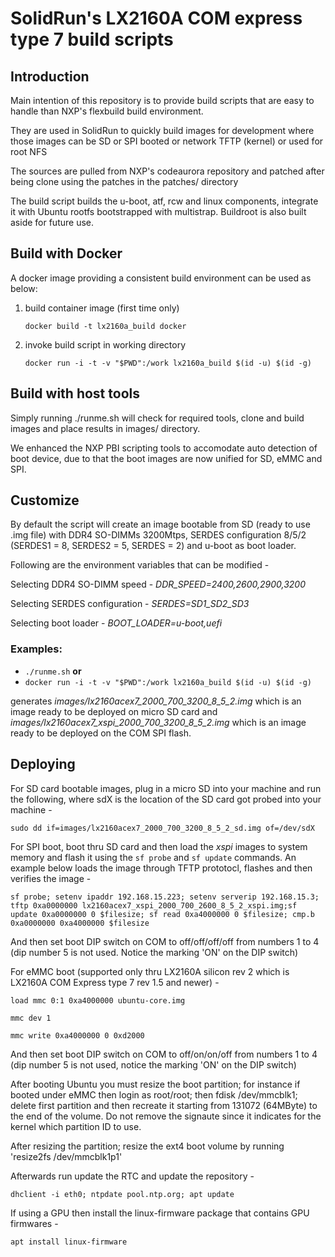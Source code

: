 # SolidRun's LX2160A COM express type 7 build scripts

## Introduction
Main intention of this repository is to provide build scripts that are easy to handle than NXP's flexbuild build environment.

They are used in SolidRun to quickly build images for development where those images can be SD or SPI booted or network TFTP (kernel) or used for root NFS

The sources are pulled from NXP's codeaurora repository and patched after being clone using the patches in the patches/ directory

The build script builds the u-boot, atf, rcw and linux components, integrate it with Ubuntu rootfs bootstrapped with multistrap. Buildroot is also built aside for future use.


## Build with Docker
A docker image providing a consistent build environment can be used as below:

1. build container image (first time only)
   ```
   docker build -t lx2160a_build docker
   ```
2. invoke build script in working directory
   ```
   docker run -i -t -v "$PWD":/work lx2160a_build $(id -u) $(id -g)
   ```

## Build with host tools
Simply running ./runme.sh will check for required tools, clone and build images and place results in images/ directory.

We enhanced the NXP PBI scripting tools to accomodate auto detection of boot device, due to that the boot images are now unified for SD, eMMC and SPI.

## Customize
By default the script will create an image bootable from SD (ready to use .img file) with DDR4 SO-DIMMs 3200Mtps, SERDES configuration 8/5/2 (SERDES1 = 8, SERDES2 = 5, SERDES = 2) and u-boot as boot loader.

Following are the environment variables that can be modified -

Selecting DDR4 SO-DIMM speed - *DDR_SPEED=2400,2600,2900,3200*

Selecting SERDES configuration - *SERDES=SD1_SD2_SD3*

Selecting boot loader - *BOOT_LOADER=u-boot,uefi*


### Examples:
- `./runme.sh` **or**
- `docker run -i -t -v "$PWD":/work lx2160a_build $(id -u) $(id -g)`

generates *images/lx2160acex7_2000_700_3200_8_5_2.img* which is an image ready to be deployed on micro SD card and *images/lx2160acex7_xspi_2000_700_3200_8_5_2.img* which is an image ready to be deployed on the COM SPI flash.


## Deploying
For SD card bootable images, plug in a micro SD into your machine and run the following, where sdX is the location of the SD card got probed into your machine -

`sudo dd if=images/lx2160acex7_2000_700_3200_8_5_2_sd.img of=/dev/sdX`

For SPI boot, boot thru SD card and then load the _xspi_ images to system memory and flash it using the `sf probe` and `sf update` commands. An example below loads the image through TFTP prototocl, flashes and then verifies the image -

`sf probe; setenv ipaddr 192.168.15.223; setenv serverip 192.168.15.3; tftp 0xa0000000 lx2160acex7_xspi_2000_700_2600_8_5_2_xspi.img;sf update 0xa0000000 0 $filesize; sf read 0xa4000000 0 $filesize; cmp.b 0xa0000000 0xa4000000 $filesize`

And then set boot DIP switch on COM to off/off/off/off from numbers 1 to 4 (dip number 5 is not used. Notice the marking 'ON' on the DIP switch)

For eMMC boot (supported only thru LX2160A silicon rev 2 which is LX2160A COM Express type 7 rev 1.5 and newer) -

`load mmc 0:1 0xa4000000 ubuntu-core.img`

`mmc dev 1`

`mmc write 0xa4000000 0 0xd2000`

And then set boot DIP switch on COM to off/on/on/off from numbers 1 to 4 (dip number 5 is not used, notice the marking 'ON' on the DIP switch)

After booting Ubuntu you must resize the boot partition; for instance if booted under eMMC then login as root/root; then fdisk /dev/mmcblk1; delete first partition and then recreate it starting from 131072 (64MByte) to the end of the volume.
Do not remove the signaute since it indicates for the kernel which partition ID to use.

After resizing the partition; resize the ext4 boot volume by running 'resize2fs /dev/mmcblk1p1'

Afterwards run update the RTC and update the repository -

`dhclient -i eth0; ntpdate pool.ntp.org; apt update`

If using a GPU then install the linux-firmware package that contains GPU firmwares -

`apt install linux-firmware`
